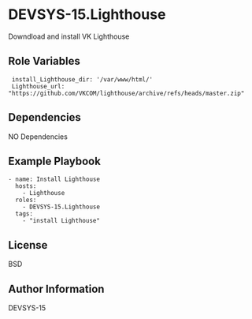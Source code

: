 DEVSYS-15.Lighthouse
=========

Downdload and install VK Lighthouse

Role Variables
--------------
```
 install_Lighthouse_dir: '/var/www/html/'
 Lighthouse_url: "https://github.com/VKCOM/lighthouse/archive/refs/heads/master.zip"
```
Dependencies
------------

NO Dependencies

Example Playbook
----------------

```
- name: Install Lighthouse
  hosts: 
    - Lighthouse
  roles:
    - DEVSYS-15.Lighthouse
  tags: 
    - "install Lighthouse"
```
License
-------

BSD

Author Information
------------------
DEVSYS-15

